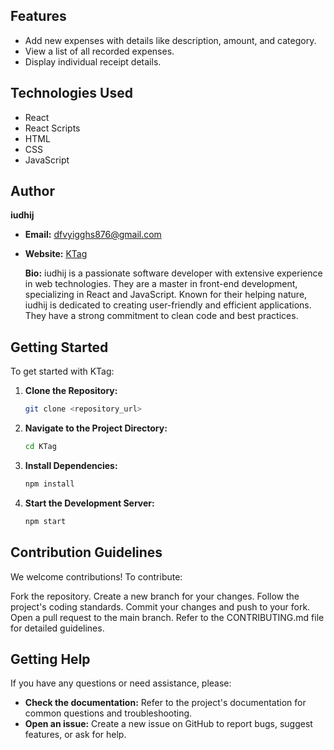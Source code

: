 ## Features

* Add new expenses with details like description, amount, and category.
* View a list of all recorded expenses.
* Display individual receipt details.

## Technologies Used

* React
* React Scripts
* HTML
* CSS
* JavaScript

## Author

**iudhij**

* **Email:** dfvyigghs876@gmail.com
* **Website:** [KTag](https://www-ktag.com/)

    **Bio:** iudhij is a passionate software developer with extensive experience in web technologies. They are a master in front-end development, specializing in React and JavaScript. Known for their helping nature, iudhij is dedicated to creating user-friendly and efficient applications. They have a strong commitment to clean code and best practices.

## Getting Started

To get started with KTag:

1.  **Clone the Repository:**
    ```bash
    git clone <repository_url>
    ```
2.  **Navigate to the Project Directory:**
    ```bash
    cd KTag
    ```
3.  **Install Dependencies:**
    ```bash
    npm install
    ```
4.  **Start the Development Server:**
    ```bash
    npm start
    ```

## Contribution Guidelines

We welcome contributions! To contribute:

Fork the repository.
Create a new branch for your changes.
Follow the project's coding standards.
Commit your changes and push to your fork.
Open a pull request to the main branch.
Refer to the CONTRIBUTING.md file for detailed guidelines.

## Getting Help

If you have any questions or need assistance, please:

* **Check the documentation:** Refer to the project's documentation for common questions and troubleshooting.
* **Open an issue:** Create a new issue on GitHub to report bugs, suggest features, or ask for help.
